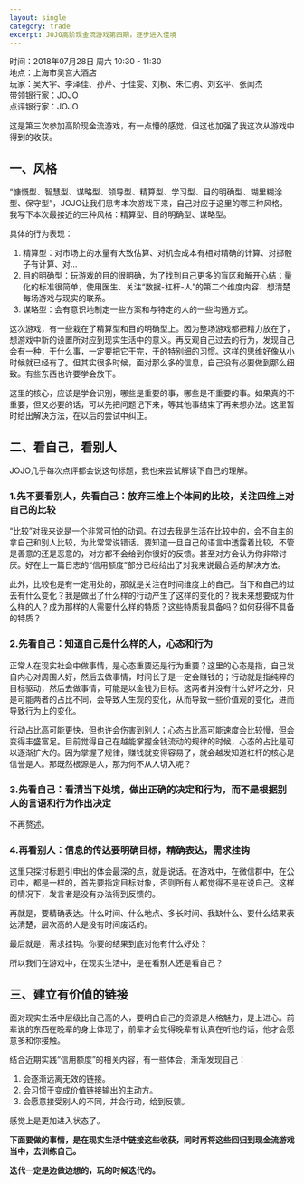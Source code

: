 ```yaml
---
layout: single
category: trade
excerpt: JOJO高阶现金流游戏第四期，逐步进入佳境
---  
```

时间：2018年07月28日 周六 10:30 - 11:30  
地点：上海市吴宫大酒店  
玩家：吴大宇、李泽佳、孙芹、于佳雯、刘枫、朱仁驹、刘玄平、张闻杰   
带领银行家：JOJO  
点评银行家：JOJO  

这是第三次参加高阶现金流游戏，有一点懵的感觉，但这也加强了我这次从游戏中得到的收获。 

## 一、风格 

“慷慨型、智慧型、谋略型、领导型、精算型、学习型、目的明确型、糊里糊涂型、保守型”，JOJO让我们思考本次游戏下来，自己对应于这里的哪三种风格。我写下本次最接近的三种风格：精算型、目的明确型、谋略型。 

具体的行为表现： 

1. 精算型：对市场上的水量有大致估算、对机会成本有相对精确的计算、对掷骰子有计算、对... 
2. 目的明确型：玩游戏的目的很明确，为了找到自己更多的盲区和解开心结；量化的标准很简单，使用医生、关注“数据-杠杆-人”的第二个维度内容、想清楚每场游戏与现实的联系。 
3. 谋略型：会有意识地制定一些方案和与特定的人的一些沟通方式。 

这次游戏，有一些栽在了精算型和目的明确型上。因为整场游戏都把精力放在了，想游戏中新的设置所对应到现实生活中的意义。再反观自己过去的行为，发现自己会有一种，干什么事，一定要把它干完，干的特别细的习惯。这样的思维好像从小时候就已经有了。但其实很多时候，面对那么多的信息，自己没有必要做到那么细致。有些东西也许要学会放下。 

这里的核心，应该是学会识别，哪些是重要的事，哪些是不重要的事。如果真的不重要，但又必要的话，可以先把问题记下来，等其他事结束了再来想办法。这里暂时给出解决方法，在以后的尝试中纠正。 

## 二、看自己，看别人 

JOJO几乎每次点评都会说这句标题，我也来尝试解读下自己的理解。 

### 1.先不要看别人，先看自己：放弃三维上个体间的比较，关注四维上对自己的比较 

“比较”对我来说是一个非常可怕的动词。在过去我是生活在比较中的，会不自主的拿自己和别人比较，为此常常说错话。要知道一旦自己的语言中透露着比较，不管是善意的还是恶意的，对方都不会给到你很好的反馈。甚至对方会认为你非常讨厌。好在上一篇日志的“信用额度”部分已经给出了对我来说最合适的解决方法。 

此外，比较也是有一定用处的，那就是关注在时间维度上的自己。当下和自己的过去有什么变化？我是做出了什么样的行动产生了这样的变化的？我未来想要成为什么样的人？成为那样的人需要什么样的特质？这些特质我具备吗？如何获得不具备的特质？ 

### 2.先看自己：知道自己是什么样的人，心态和行为 

正常人在现实社会中做事情，是心态重要还是行为重要？这里的心态是指，自己发自内心对周围人好，然后去做事情，时间长了是一定会赚钱的；行动就是指纯粹的目标驱动，然后去做事情，可能是以金钱为目标。这两者并没有什么好坏之分，只是可能两者的占比不同，会导致人生观的变化，从而导致一些价值观的变化，进而导致行为上的变化。 

行动占比高可能更快，但也许会伤害到别人；心态占比高可能速度会比较慢，但会变得丰盛富足。目前觉得自己在越能掌握金钱流动的规律的时候，心态的占比是可以逐渐扩大的。因为掌握了规律，赚钱就变得容易了，就会越发知道杠杆的核心是信誉是人。那既然根源是人，那为何不从人切入呢？ 

### 3.先看自己：看清当下处境，做出正确的决定和行为，而不是根据别人的言语和行为作出决定 

不再赘述。 

### 4.再看别人：信息的传达要明确目标，精确表达，需求挂钩 

这里只探讨标题引申出的体会最深的点，就是说话。在游戏中，在微信群中，在公司中，都是一样的，首先要指定目标对象，否则所有人都觉得不是在说自己。这样的情况下，发言者是没有办法得到反馈的。 

再就是，要精确表达。什么时间、什么地点、多长时间、我缺什么、要什么结果表达清楚，层次高的人是没有时间废话的。 

最后就是，需求挂钩。你要的结果到底对他有什么好处？ 

所以我们在游戏中，在现实生活中，是在看别人还是看自己？ 

## 三、建立有价值的链接 

面对现实生活中层级比自己高的人，要明白自己的资源是人格魅力，是上进心。前辈说的东西在晚辈的身上体现了，前辈才会觉得晚辈有认真在听他的话，他才会愿意多和你接触。 

结合近期实践“信用额度”的相关内容，有一些体会，渐渐发现自己： 

1. 会逐渐远离无效的链接。 
2. 会习惯于变成价值链接输出的主动方。 
3. 会愿意接受别人的不同，并会行动，给到反馈。 

感觉上是更加进入状态了。 



 **下面要做的事情，是在现实生活中链接这些收获，同时再将这些回归到现金流游戏当中，去训练自己。** 

 **迭代一定是边做边想的，玩的时候迭代的。** 